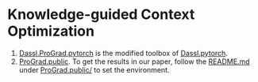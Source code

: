 # Knowledge-guided Context Optimization

1. [Dassl.ProGrad.pytorch](Dassl.ProGrad.pytorch/) is the modified toolbox of [Dassl.pytorch](https://github.com/KaiyangZhou/Dassl.pytorch).
2. [ProGrad.public](ProGrad.public/). To get the results in our paper, follow the [README.md](ProGrad.public/README.md) under [ProGrad.public/](ProGrad.public/) to set the environment.

